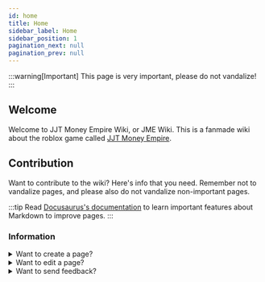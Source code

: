 ```yaml
---
id: home
title: Home
sidebar_label: Home
sidebar_position: 1
pagination_next: null
pagination_prev: null
---
```


:::warning\[Important\]
This page is very important, please do not vandalize!
:::

## Welcome

Welcome to JJT Money Empire Wiki, or JME Wiki. This is a fanmade wiki about the roblox game called [JJT Money Empire](https://www.roblox.com/games/15783753029/JJT-Money-Empire).

## Contribution

Want to contribute to the wiki? Here's info that you need. Remember not to vandalize pages, and please also do not vandalize non-important pages.

:::tip
Read [Docusaurus's documentation](https://docusaurus.io/docs) to learn important features about Markdown to improve pages.
:::

### Information

<details>
    <summary>Want to create a page?</summary>

    Submit a pull request.

</details>

<details>
    <summary>Want to edit a page?</summary>

    Submit a pull request, or go scroll down and click "Edit this page", It brings you to a visual editor, once you're done press "Open PR for Current File". Just please don't vandalize. Also remember, all edits are reviewed, but I don't really take the time to compare absolutely everything, so that's why I have to keep writing notes not to vandalize, and also please write formally.

</details>

<details>
    <summary>Want to send feedback?</summary>

    DM hakaar on discord, or do it on the github repo somewhere idk
    Why is this here? idk where to put it


</details>